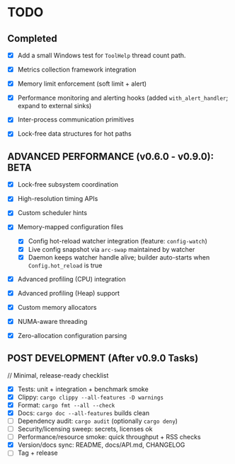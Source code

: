 # TODO

## Completed
- [x] Add a small Windows test for `ToolHelp` thread count path.
- [x] Metrics collection framework integration
- [x] Memory limit enforcement (soft limit + alert)
- [x] Performance monitoring and alerting hooks (added `with_alert_handler`; expand to external sinks)
- [x] Inter-process communication primitives
- [x] Lock-free data structures for hot paths


## ADVANCED PERFORMANCE (v0.6.0 - v0.9.0): BETA
- [x] Lock-free subsystem coordination
- [x] High-resolution timing APIs
- [X] Custom scheduler hints
- [x] Memory-mapped configuration files
  - [x] Config hot-reload watcher integration (feature: `config-watch`)
  - [x] Live config snapshot via `arc-swap` maintained by watcher
  - [x] Daemon keeps watcher handle alive; builder auto-starts when `Config.hot_reload` is true
- [x] Advanced profiling (CPU) integration
- [x] Advanced profiling (Heap) support
- [x] Custom memory allocators
- [x] NUMA-aware threading
- [x] Zero-allocation configuration parsing


## POST DEVELOPMENT (After v0.9.0 Tasks)
// Minimal, release-ready checklist
- [x] Tests: unit + integration + benchmark smoke
- [x] Clippy: `cargo clippy --all-features -D warnings`
- [x] Format: `cargo fmt --all --check`
- [x] Docs: `cargo doc --all-features` builds clean
- [ ] Dependency audit: `cargo audit` (optionally `cargo deny`)
- [ ] Security/licensing sweep: secrets, licenses ok
- [ ] Performance/resource smoke: quick throughput + RSS checks
- [x] Version/docs sync: README, docs/API.md, CHANGELOG
- [ ] Tag + release
